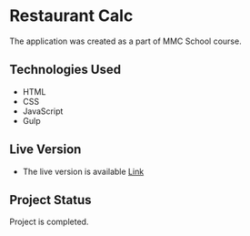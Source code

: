 # Restaurant Calc
The application was created as a part of MMC School course.
## Technologies Used
- HTML
- CSS
- JavaScript
- Gulp


## Live Version

- The live version is available [Link](https://kamil88x.github.io/restaurantCalc/)


## Project Status
Project is completed.

